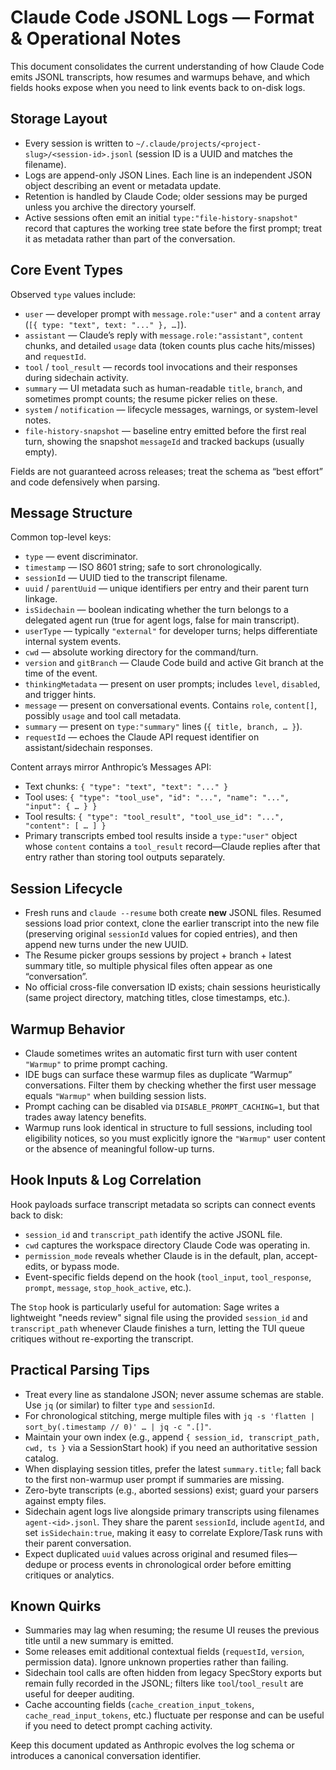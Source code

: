 # Claude Code JSONL Logs — Format & Operational Notes

This document consolidates the current understanding of how Claude Code emits JSONL transcripts, how resumes and warmups behave, and which fields hooks expose when you need to link events back to on-disk logs.

## Storage Layout
- Every session is written to `~/.claude/projects/<project-slug>/<session-id>.jsonl` (session ID is a UUID and matches the filename).
- Logs are append-only JSON Lines. Each line is an independent JSON object describing an event or metadata update.
- Retention is handled by Claude Code; older sessions may be purged unless you archive the directory yourself.
- Active sessions often emit an initial `type:"file-history-snapshot"` record that captures the working tree state before the first prompt; treat it as metadata rather than part of the conversation.

## Core Event Types
Observed `type` values include:
- `user` — developer prompt with `message.role:"user"` and a `content` array (`[{ type: "text", text: "..." }, …]`).
- `assistant` — Claude’s reply with `message.role:"assistant"`, `content` chunks, and detailed `usage` data (token counts plus cache hits/misses) and `requestId`.
- `tool` / `tool_result` — records tool invocations and their responses during sidechain activity.
- `summary` — UI metadata such as human-readable `title`, `branch`, and sometimes prompt counts; the resume picker relies on these.
- `system` / `notification` — lifecycle messages, warnings, or system-level notes.
- `file-history-snapshot` — baseline entry emitted before the first real turn, showing the snapshot `messageId` and tracked backups (usually empty).

Fields are not guaranteed across releases; treat the schema as “best effort” and code defensively when parsing.

## Message Structure
Common top-level keys:
- `type` — event discriminator.
- `timestamp` — ISO 8601 string; safe to sort chronologically.
- `sessionId` — UUID tied to the transcript filename.
- `uuid` / `parentUuid` — unique identifiers per entry and their parent turn linkage.
- `isSidechain` — boolean indicating whether the turn belongs to a delegated agent run (true for agent logs, false for main transcript).
- `userType` — typically `"external"` for developer turns; helps differentiate internal system events.
- `cwd` — absolute working directory for the command/turn.
- `version` and `gitBranch` — Claude Code build and active Git branch at the time of the event.
- `thinkingMetadata` — present on user prompts; includes `level`, `disabled`, and trigger hints.
- `message` — present on conversational events. Contains `role`, `content[]`, possibly `usage` and tool call metadata.
- `summary` — present on `type:"summary"` lines (`{ title, branch, … }`).
- `requestId` — echoes the Claude API request identifier on assistant/sidechain responses.

Content arrays mirror Anthropic’s Messages API:
- Text chunks: `{ "type": "text", "text": "..." }`
- Tool uses: `{ "type": "tool_use", "id": "...", "name": "...", "input": { … } }`
- Tool results: `{ "type": "tool_result", "tool_use_id": "...", "content": [ … ] }`
- Primary transcripts embed tool results inside a `type:"user"` object whose `content` contains a `tool_result` record—Claude replies after that entry rather than storing tool outputs separately.

## Session Lifecycle
- Fresh runs and `claude --resume` both create **new** JSONL files. Resumed sessions load prior context, clone the earlier transcript into the new file (preserving original `sessionId` values for copied entries), and then append new turns under the new UUID.
- The Resume picker groups sessions by project + branch + latest summary title, so multiple physical files often appear as one “conversation”.
- No official cross-file conversation ID exists; chain sessions heuristically (same project directory, matching titles, close timestamps, etc.).

## Warmup Behavior
- Claude sometimes writes an automatic first turn with user content `"Warmup"` to prime prompt caching.
- IDE bugs can surface these warmup files as duplicate “Warmup” conversations. Filter them by checking whether the first user message equals `"Warmup"` when building session lists.
- Prompt caching can be disabled via `DISABLE_PROMPT_CACHING=1`, but that trades away latency benefits.
- Warmup runs look identical in structure to full sessions, including tool eligibility notices, so you must explicitly ignore the `"Warmup"` user content or the absence of meaningful follow-up turns.

## Hook Inputs & Log Correlation
Hook payloads surface transcript metadata so scripts can connect events back to disk:
- `session_id` and `transcript_path` identify the active JSONL file.
- `cwd` captures the workspace directory Claude Code was operating in.
- `permission_mode` reveals whether Claude is in the default, plan, accept-edits, or bypass mode.
- Event-specific fields depend on the hook (`tool_input`, `tool_response`, `prompt`, `message`, `stop_hook_active`, etc.).

The `Stop` hook is particularly useful for automation: Sage writes a lightweight "needs review" signal file using the provided `session_id` and `transcript_path` whenever Claude finishes a turn, letting the TUI queue critiques without re-exporting the transcript.

## Practical Parsing Tips
- Treat every line as standalone JSON; never assume schemas are stable. Use `jq` (or similar) to filter `type` and `sessionId`.
- For chronological stitching, merge multiple files with `jq -s 'flatten | sort_by(.timestamp // 0)' … | jq -c ".[]"`.
- Maintain your own index (e.g., append `{ session_id, transcript_path, cwd, ts }` via a SessionStart hook) if you need an authoritative session catalog.
- When displaying session titles, prefer the latest `summary.title`; fall back to the first non-warmup user prompt if summaries are missing.
- Zero-byte transcripts (e.g., aborted sessions) exist; guard your parsers against empty files.
- Sidechain agent logs live alongside primary transcripts using filenames `agent-<id>.jsonl`. They share the parent `sessionId`, include `agentId`, and set `isSidechain:true`, making it easy to correlate Explore/Task runs with their parent conversation.
- Expect duplicated `uuid` values across original and resumed files—dedupe or process events in chronological order before emitting critiques or analytics.

## Known Quirks
- Summaries may lag when resuming; the resume UI reuses the previous title until a new summary is emitted.
- Some releases emit additional contextual fields (`requestId`, `version`, permission data). Ignore unknown properties rather than failing.
- Sidechain tool calls are often hidden from legacy SpecStory exports but remain fully recorded in the JSONL; filters like `tool`/`tool_result` are useful for deeper auditing.
- Cache accounting fields (`cache_creation_input_tokens`, `cache_read_input_tokens`, etc.) fluctuate per response and can be useful if you need to detect prompt caching activity.

Keep this document updated as Anthropic evolves the log schema or introduces a canonical conversation identifier.
